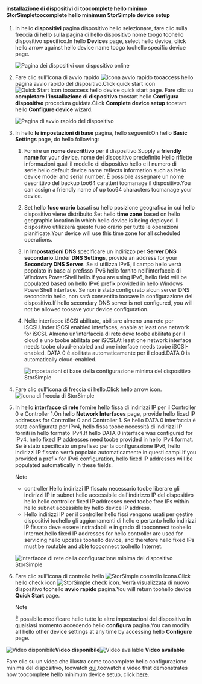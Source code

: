 <!--author=alkohli last changed: 9/17/15-->

#### <a name="toocomplete-hello-minimum-storsimple-device-setup"></a><span data-ttu-id="30e29-101">installazione di dispositivi di toocomplete hello minimo StorSimple</span><span class="sxs-lookup"><span data-stu-id="30e29-101">toocomplete hello minimum StorSimple device setup</span></span>
1. <span data-ttu-id="30e29-102">In hello **dispositivi** pagina dispositivo hello selezionare, fare clic sulla freccia di hello sulla pagina di hello dispositivo nome toogo toohello dispositivo specifico.</span><span class="sxs-lookup"><span data-stu-id="30e29-102">In hello **Devices** page, select hello device, click hello arrow against hello device name toogo toohello specific device page.</span></span> 
   
    ![Pagina dei dispositivi con dispositivo online](./media/storsimple-complete-minimum-device-setup/HCS_DevicesPageM-include.png) 
2. <span data-ttu-id="30e29-104">Fare clic sull'icona di avvio rapido ![icona avvio rapido](./media/storsimple-complete-minimum-device-setup/HCS_QuickStartIcon-include.png) tooaccess hello pagina avvio rapido del dispositivo.</span><span class="sxs-lookup"><span data-stu-id="30e29-104">Click quick start icon ![Quick Start Icon](./media/storsimple-complete-minimum-device-setup/HCS_QuickStartIcon-include.png) tooaccess hello device quick start page.</span></span> <span data-ttu-id="30e29-105">Fare clic su **completare l'installazione di dispositivo** toostart hello **Configura dispositivo** procedura guidata.</span><span class="sxs-lookup"><span data-stu-id="30e29-105">Click **Complete device setup** toostart hello **Configure device** wizard.</span></span>
   
    ![Pagina di avvio rapido del dispositivo](./media/storsimple-complete-minimum-device-setup/Device_Quick_Start_page_1M.png)
3. <span data-ttu-id="30e29-107">In hello **le impostazioni di base** pagina, hello seguenti:</span><span class="sxs-lookup"><span data-stu-id="30e29-107">On hello **Basic Settings** page, do hello following:</span></span>
   
   1. <span data-ttu-id="30e29-108">Fornire un **nome descrittivo** per il dispositivo.</span><span class="sxs-lookup"><span data-stu-id="30e29-108">Supply a **friendly name** for your device.</span></span> <span data-ttu-id="30e29-109">nome del dispositivo predefinito Hello riflette informazioni quali il modello di dispositivo hello e il numero di serie.</span><span class="sxs-lookup"><span data-stu-id="30e29-109">hello default device name reflects information such as hello device model and serial number.</span></span> <span data-ttu-id="30e29-110">È possibile assegnare un nome descrittivo del backup too64 caratteri toomanage il dispositivo.</span><span class="sxs-lookup"><span data-stu-id="30e29-110">You can assign a friendly name of up too64 characters toomanage your device.</span></span>
   2. <span data-ttu-id="30e29-111">Set hello **fuso orario** basati su hello posizione geografica in cui hello dispositivo viene distribuito.</span><span class="sxs-lookup"><span data-stu-id="30e29-111">Set hello **time zone** based on hello geographic location in which hello device is being deployed.</span></span> <span data-ttu-id="30e29-112">Il dispositivo utilizzerà questo fuso orario per tutte le operazioni pianificate.</span><span class="sxs-lookup"><span data-stu-id="30e29-112">Your device will use this time zone for all scheduled operations.</span></span>
   3. <span data-ttu-id="30e29-113">In **Impostazioni DNS** specificare un indirizzo per **Server DNS secondario**.</span><span class="sxs-lookup"><span data-stu-id="30e29-113">Under **DNS Settings**, provide an address for your **Secondary DNS Server**.</span></span> <span data-ttu-id="30e29-114">Se si utilizza IPv6, il campo hello verrà popolato in base al prefisso IPv6 hello fornito nell'interfaccia di Windows PowerShell hello.</span><span class="sxs-lookup"><span data-stu-id="30e29-114">If you are using IPv6, hello field will be populated based on hello IPv6 prefix provided in hello Windows PowerShell interface.</span></span> 
      <span data-ttu-id="30e29-115">Se non è stato configurato alcun server DNS secondario hello, non sarà consentito toosave la configurazione del dispositivo.</span><span class="sxs-lookup"><span data-stu-id="30e29-115">If hello secondary DNS server is not configured, you will not be allowed toosave your device configuration.</span></span>
   4. <span data-ttu-id="30e29-116">Nelle interfacce iSCSI abilitate, abilitare almeno una rete per iSCSI.</span><span class="sxs-lookup"><span data-stu-id="30e29-116">Under iSCSI enabled interfaces, enable at least one network for iSCSI.</span></span> <span data-ttu-id="30e29-117">Almeno un'interfaccia di rete deve toobe abilitata per il cloud e uno toobe abilitata per iSCSI.</span><span class="sxs-lookup"><span data-stu-id="30e29-117">At least one network interface needs toobe cloud-enabled and one interface needs toobe iSCSI-enabled.</span></span> <span data-ttu-id="30e29-118">DATA 0 è abilitata automaticamente per il cloud.</span><span class="sxs-lookup"><span data-stu-id="30e29-118">DATA 0 is automatically cloud-enabled.</span></span>
      
      ![Impostazioni di base della configurazione minima del dispositivo StorSimple](./media/storsimple-complete-minimum-device-setup/HCS_MinDeviceSetupBasicSettings1-include.png)
4. <span data-ttu-id="30e29-120">Fare clic sull'icona di freccia di hello.</span><span class="sxs-lookup"><span data-stu-id="30e29-120">Click hello arrow icon.</span></span> ![Icona di freccia di StorSimple](./media/storsimple-complete-minimum-device-setup/HCS_ArrowIcon-include.png)
5. <span data-ttu-id="30e29-122">In hello **interfacce di rete** fornire hello fissa di indirizzi IP per il Controller 0 e Controller 1.</span><span class="sxs-lookup"><span data-stu-id="30e29-122">On hello **Network Interfaces** page, provide hello fixed IP addresses for Controller 0 and Controller 1.</span></span> <span data-ttu-id="30e29-123">Se hello DATA 0 interfaccia è stata configurata per IPv4, hello fissa toobe necessità di indirizzi IP forniti in hello formato IPv4.</span><span class="sxs-lookup"><span data-stu-id="30e29-123">If hello DATA 0 interface was configured for IPv4, hello fixed IP addresses need toobe provided in hello IPv4 format.</span></span> <span data-ttu-id="30e29-124">Se è stato specificato un prefisso per la configurazione IPv6, hello indirizzi IP fissato verrà popolato automaticamente in questi campi.</span><span class="sxs-lookup"><span data-stu-id="30e29-124">If you provided a prefix for IPv6 configuration, hello fixed IP addresses will be populated automatically in these fields.</span></span>

    > [!NOTE] 
    > - <span data-ttu-id="30e29-125">controller Hello indirizzi IP fissato necessario toobe liberare gli indirizzi IP in subnet hello accessibile dall'indirizzo IP del dispositivo hello.</span><span class="sxs-lookup"><span data-stu-id="30e29-125">hello controller fixed IP addresses need toobe free IPs within hello subnet accessible by hello device IP address.</span></span>
    > - <span data-ttu-id="30e29-126">Hello indirizzi IP per il controller hello fissi vengono usati per gestire dispositivi toohello gli aggiornamenti di hello e pertanto hello indirizzi IP fissato deve essere instradabili e in grado di tooconnect toohello Internet.</span><span class="sxs-lookup"><span data-stu-id="30e29-126">hello fixed IP addresses for hello controller are used for servicing hello updates toohello device, and therefore hello fixed IPs must be routable and able tooconnect toohello Internet.</span></span>

    ![Interfacce di rete della configurazione minima del dispositivo StorSimple](./media/storsimple-complete-minimum-device-setup/HCS_MinDeviceSetupNetworkInterfaces2-include.png)

1. <span data-ttu-id="30e29-128">Fare clic sull'icona di controllo hello ![StorSimple controllo icona](./media/storsimple-complete-minimum-device-setup/HCS_CheckIcon-include.png).</span><span class="sxs-lookup"><span data-stu-id="30e29-128">Click hello check icon ![StorSimple check icon](./media/storsimple-complete-minimum-device-setup/HCS_CheckIcon-include.png).</span></span>
   <span data-ttu-id="30e29-129">Verrà visualizzata di nuovo dispositivo toohello **avvio rapido** pagina.</span><span class="sxs-lookup"><span data-stu-id="30e29-129">You will return toohello device **Quick Start** page.</span></span>
   
   > [!NOTE]
   > <span data-ttu-id="30e29-130">È possibile modificare hello tutte le altre impostazioni del dispositivo in qualsiasi momento accedendo hello **configura** pagina.</span><span class="sxs-lookup"><span data-stu-id="30e29-130">You can modify all hello other device settings at any time by accessing hello **Configure** page.</span></span>
   > 
   > 

<span data-ttu-id="30e29-131">![Video disponibile](./media/storsimple-complete-minimum-device-setup/Video_icon.png)**Video disponibile**</span><span class="sxs-lookup"><span data-stu-id="30e29-131">![Video available](./media/storsimple-complete-minimum-device-setup/Video_icon.png) **Video available**</span></span>

<span data-ttu-id="30e29-132">Fare clic su un video che illustra come toocomplete hello configurazione minima del dispositivo, toowatch [qui](https://azure.microsoft.com/documentation/videos/minimum-storsimple-device-setup/).</span><span class="sxs-lookup"><span data-stu-id="30e29-132">toowatch a video that demonstrates how toocomplete hello minimum device setup, click [here](https://azure.microsoft.com/documentation/videos/minimum-storsimple-device-setup/).</span></span>

